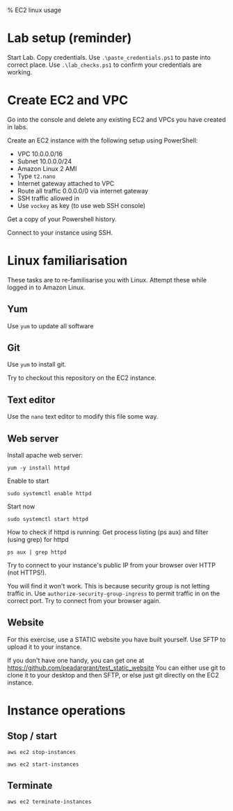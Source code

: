 % EC2 linux usage

# Lab setup (reminder)

Start Lab.
Copy credentials.
Use `.\paste_credentials.ps1` to paste into correct place.
Use `.\lab_checks.ps1` to confirm your credentials are working.

# Create EC2 and VPC

Go into the console and delete any existing EC2 and VPCs you have created in labs.

Create an EC2 instance with the following setup using PowerShell:

- VPC 10.0.0.0/16
- Subnet 10.0.0.0/24
- Amazon Linux 2 AMI 
- Type `t2.nano`
- Internet gateway attached to VPC
- Route all traffic 0.0.0.0/0 via internet gateway
- SSH traffic allowed in
- Use `vockey` as key (to use web SSH console)

Get a copy of your Powershell history.

Connect to your instance using SSH.

# Linux familiarisation

These tasks are to re-familisarise you with Linux.
Attempt these while logged in to Amazon Linux.

## Yum

Use `yum` to update all software


## Git

Use `yum` to install git.

Try to checkout this repository on the EC2 instance.


## Text editor

Use the `nano` text editor to modify this file some way.


## Web server

Install apache web server:

	yum -y install httpd

Enable to start

	sudo systemctl enable httpd

Start now

	sudo systemctl start httpd
	
How to check if httpd is running:
Get process listing (ps aux) and filter (using grep) for httpd

	ps aux | grep httpd

Try to connect to your instance's public IP from your browser over HTTP (not HTTPS!).

You will find it won't work.
This is because security group is not letting traffic in.
Use `authorize-security-group-ingress` to permit traffic in on the correct port.
Try to connect from your browser again.


## Website

For this exercise, use a STATIC website you have built yourself.
Use SFTP to upload it to your instance.

If you don't have one handy, you can get one at https://github.com/peadargrant/test_static_website
You can either use git to clone it to your desktop and then SFTP, or else just git directly on the EC2 instance.


# Instance operations

## Stop / start

	aws ec2 stop-instances

	aws ec2 start-instances

## Terminate

	aws ec2 terminate-instances




